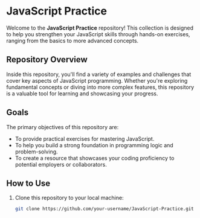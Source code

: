# JavaScript Practice

Welcome to the **JavaScript Practice** repository! This collection is designed to help you strengthen your JavaScript skills through hands-on exercises, ranging from the basics to more advanced concepts.

## Repository Overview

Inside this repository, you'll find a variety of examples and challenges that cover key aspects of JavaScript programming. Whether you're exploring fundamental concepts or diving into more complex features, this repository is a valuable tool for learning and showcasing your progress.

## Goals

The primary objectives of this repository are:
- To provide practical exercises for mastering JavaScript.
- To help you build a strong foundation in programming logic and problem-solving.
- To create a resource that showcases your coding proficiency to potential employers or collaborators.

## How to Use

1. Clone this repository to your local machine:
   ```bash
   git clone https://github.com/your-username/JavaScript-Practice.git
